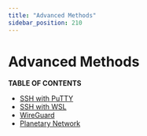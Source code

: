 ```yaml
---
title: "Advanced Methods"
sidebar_position: 210
---
```


# Advanced Methods

**TABLE OF CONTENTS**

- [SSH with PuTTY](ssh_putty)
- [SSH with WSL](ssh_wsl)
- [WireGuard](./ssh_wireguard)
- [Planetary Network](./planetarynetwork)